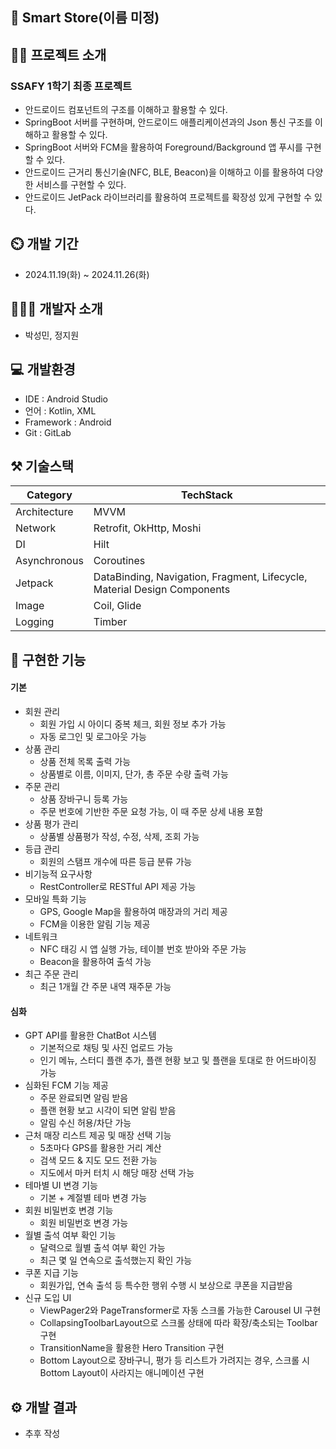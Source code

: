 ## 📕 Smart Store(이름 미정)

## 👨‍🏫 프로젝트 소개

### SSAFY 1학기 최종 프로젝트

- 안드로이드 컴포넌트의 구조를 이해하고 활용할 수 있다.
- SpringBoot 서버를 구현하며, 안드로이드 애플리케이션과의 Json 통신 구조를
  이해하고 활용할 수 있다.
- SpringBoot 서버와 FCM을 활용하여 Foreground/Background 앱 푸시를 구현할 수
  있다.
- 안드로이드 근거리 통신기술(NFC, BLE, Beacon)을 이해하고 이를 활용하여 다양한
  서비스를 구현할 수 있다.
- 안드로이드 JetPack 라이브러리를 활용하여 프로젝트를 확장성 있게 구현할 수 있다.

## ⏲️ 개발 기간

- 2024.11.19(화) ~ 2024.11.26(화)

## 🧑‍🤝‍🧑 개발자 소개

- 박성민, 정지원

## 💻 개발환경

- IDE : Android Studio
- 언어 : Kotlin, XML
- Framework : Android
- Git : GitLab

## ⚒ 기술스택
| Category     | TechStack                                                                |
|--------------|--------------------------------------------------------------------------|
| Architecture | MVVM                                                                     | 
| Network      | Retrofit, OkHttp, Moshi                                                  | 
| DI           | Hilt                                                                     |
| Asynchronous | Coroutines                                                               | 
| Jetpack      | DataBinding, Navigation, Fragment, Lifecycle, Material Design Components | 
| Image        | Coil, Glide                                                              |
| Logging      | Timber                                                                   | 

## 📌 구현한 기능
#### 기본
  - 회원 관리
    - 회원 가입 시 아이디 중복 체크, 회원 정보 추가 가능
    - 자동 로그인 및 로그아웃 가능
  - 상품 관리
    - 상품 전체 목록 출력 가능
    - 상품별로 이름, 이미지, 단가, 총 주문 수량 출력 가능
  - 주문 관리
    - 상품 장바구니 등록 가능
    - 주문 번호에 기반한 주문 요청 가능, 이 때 주문 상세 내용 포함
  - 상품 평가 관리
    - 상품별 상품평가 작성, 수정, 삭제, 조회 가능
  - 등급 관리
    - 회원의 스탬프 개수에 따른 등급 분류 가능
  - 비기능적 요구사항
    - RestController로 RESTful API 제공 가능
  - 모바일 특화 기능
    - GPS, Google Map을 활용하여 매장과의 거리 제공
    - FCM을 이용한 알림 기능 제공
  - 네트워크
    - NFC 태깅 시 앱 실행 가능, 테이블 번호 받아와 주문 가능
    - Beacon을 활용하여 출석 가능
  - 최근 주문 관리
    - 최근 1개월 간 주문 내역 재주문 가능

#### 심화
  - GPT API를 활용한 ChatBot 시스템
    - 기본적으로 채팅 및 사진 업로드 가능
    - 인기 메뉴, 스터디 플랜 추가, 플랜 현황 보고 및 플랜을 토대로 한 어드바이징 가능
  - 심화된 FCM 기능 제공
    - 주문 완료되면 알림 받음
    - 플랜 현황 보고 시각이 되면 알림 받음
    - 알림 수신 허용/차단 가능
  - 근처 매장 리스트 제공 및 매장 선택 기능
    - 5초마다 GPS를 활용한 거리 계산
    - 검색 모드 & 지도 모드 전환 가능
    - 지도에서 마커 터치 시 해당 매장 선택 가능
  - 테마별 UI 변경 기능
    - 기본 + 계절별 테마 변경 가능
  - 회원 비밀번호 변경 기능
    - 회원 비밀번호 변경 가능
  - 월별 출석 여부 확인 기능
    - 달력으로 월별 출석 여부 확인 가능
    - 최근 몇 일 연속으로 출석했는지 확인 가능
  - 쿠폰 지급 기능
    - 회원가입, 연속 출석 등 특수한 행위 수행 시 보상으로 쿠폰을 지급받음
  - 신규 도입 UI
    - ViewPager2와 PageTransformer로 자동 스크롤 가능한 Carousel UI 구현
    - CollapsingToolbarLayout으로 스크롤 상태에 따라 확장/축소되는 Toolbar 구현
    - TransitionName을 활용한 Hero Transition 구현
    - Bottom Layout으로 장바구니, 평가 등 리스트가 가려지는 경우, 스크롤 시 Bottom Layout이 사라지는 애니메이션 구현

## ⚙️ 개발 결과
 - 추후 작성